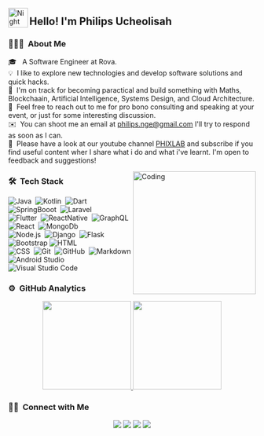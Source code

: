 <img alt="Night Coding" src="./assets/Hand%20Wave.gif" width='40' align="left"/><h2>Hello! I'm Philips Ucheolisah</h2>

<!-- ## 👋 &nbsp;Hey there! I'm Aditya -->

### 👨🏻‍💻 &nbsp;About Me

🎓 &nbsp; A Software Engineer at Rova.\
💡 &nbsp;I like to explore new technologies and develop software solutions and quick hacks.\
🌱 &nbsp;I'm on track for becoming paractical and build something with Maths, Blockchaain, Artificial Intelligence, Systems Design, and Cloud Architecture.\
💬 &nbsp;Feel free to reach out to me for pro bono consulting and speaking at your event, or just for some interesting discussion.\
✉️ &nbsp;You can shoot me an email at philips.nge@gmail.com I'll try to respond as soon as I can.\
📄 &nbsp;Please have a look at our youtube channel [PHIXLAB](https://youtube.com/@phixlab)  and subscribe if you find useful content wher I share what i do and what i've learnt. I'm open to feedback and suggestions!

<img align="right" alt="Coding" width="250" src="https://i.pinimg.com/originals/81/17/8b/81178b47a8598f0c81c4799f2cdd4057.gif"/>



### 🛠 &nbsp;Tech Stack

![Java](https://img.shields.io/badge/-Java-05122A?style=flat&logo=Java)&nbsp;
![Kotlin](https://img.shields.io/badge/-Kotlin-05122A?style=flat&logo=Kotlin)&nbsp;
![Dart](https://img.shields.io/badge/-Dart-05122A?style=flat&logo=Dart)&nbsp;
![SpringBooot](https://img.shields.io/badge/-SpringBoot-05122A?style=flat&logo=SpringBoot&logoColor=A8B9CC)&nbsp;
![Laravel](https://img.shields.io/badge/-Vercel-05122A?style=flat&logo=Laravel&logoColor=A8B9CC)&nbsp;\
![Flutter](https://img.shields.io/badge/-Flutter-05122A?style=flat&logo=Flutter&logoColor=FFA518)&nbsp;
![ReactNative](https://img.shields.io/badge/-ReactNative-05122A?style=flat&logo=ReactNative&logoColor=A8B9CC)&nbsp;
![GraphQL](https://img.shields.io/badge/-GraphQL-05122A?style=flat&logo=GraphQL%2B%2B&logoColor=00599C)&nbsp;
![React](https://img.shields.io/badge/-React-05122A?style=flat&logo=react)&nbsp;
![MongoDb](https://img.shields.io/badge/-MongoDb-05122A?style=flat&logo=mongoDb)&nbsp;\
![Node.js](https://img.shields.io/badge/-Node.js-05122A?style=flat&logo=node.js)&nbsp;
![Django](https://img.shields.io/badge/-Django-05122A?style=flat&logo=django&logoColor=092E20)&nbsp;
![Flask](https://img.shields.io/badge/-Flask-05122A?style=flat&logo=flask)&nbsp;
![Bootstrap](https://img.shields.io/badge/-Bootstrap-05122A?style=flat&logo=bootstrap&logoColor=563D7C)
![HTML](https://img.shields.io/badge/-HTML-05122A?style=flat&logo=HTML5)&nbsp;\
![CSS](https://img.shields.io/badge/-CSS-05122A?style=flat&logo=CSS3&logoColor=1572B6)&nbsp;
![Git](https://img.shields.io/badge/-Git-05122A?style=flat&logo=git)&nbsp;
![GitHub](https://img.shields.io/badge/-GitHub-05122A?style=flat&logo=github)&nbsp;
![Markdown](https://img.shields.io/badge/-Markdown-05122A?style=flat&logo=markdown)
![Android Studio](https://img.shields.io/badge/-AndroidStudio-05122A?style=flat&logo=AndroidStudio&logoColor=092E20)&nbsp;\
![Visual Studio Code](https://img.shields.io/badge/-Visual%20Studio%20Code-05122A?style=flat&logo=visual-studio-code&logoColor=007ACC)&nbsp;


### ⚙️ &nbsp;GitHub Analytics

<p align="center">
<a href="https://github.com/anti-integral">
  <img height="180em" src="https://github-readme-stats-eight-theta.vercel.app/api?username=sudophils&show_icons=true&theme=algolia&include_all_commits=true&count_private=true"/>
  <img height="180em" src="https://github-readme-stats-eight-theta.vercel.app/api/top-langs/?username=sudophils&layout=compact&langs_count=8&theme=algolia"/>
</a>
</p>


### 🤝🏻 &nbsp;Connect with Me

<p align="center">
<a href="https://www.phixlab.com"><img src="https://img.shields.io/badge/-phixlab.com-3423A6?style=flat&logo=Web&logoColor=red"/></a>
<a href="https://linkedin.com/in/philipsniche"><img src="https://img.shields.io/badge/-Philips%20Ucheolisah-0077B5?style=flat&logo=Linkedin&logoColor=white"/></a>
<a href="mailto:philips.nge@gmail.com"><img src="https://img.shields.io/badge/philips.nge@gmail.com-D14836?style=flat&logo=Gmail&logoColor=white"/></a>
<a href="https://youtube.com/@phixlab"><img src="https://img.shields.io/badge/youtube-D14836?style=flat&logo=Youtube&logoColor=black"/></a>

</p>

